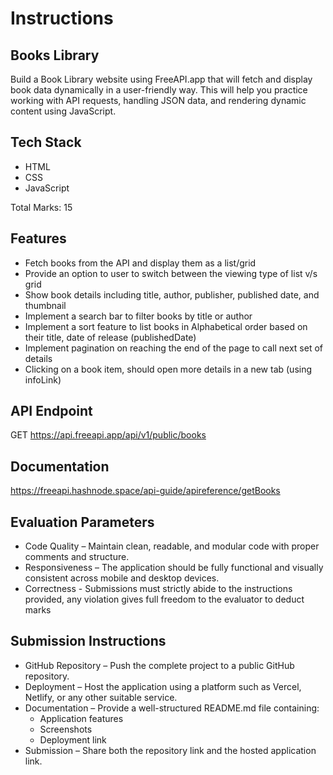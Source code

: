 # Instructions
## Books Library

Build a Book Library website using FreeAPI.app that will fetch and display book data dynamically in a user-friendly way. This will help you practice working with API requests, handling JSON data, and rendering dynamic content using JavaScript.

## Tech Stack

- HTML
- CSS
- JavaScript

Total Marks: 15

## Features

- Fetch books from the API and display them as a list/grid
- Provide an option to user to switch between the viewing type of list v/s grid
- Show book details including title, author, publisher, published date, and thumbnail
- Implement a search bar to filter books by title or author
- Implement a sort feature to list books in Alphabetical order based on their title, date of release (publishedDate)
- Implement pagination on reaching the end of the page to call next set of details
- Clicking on a book item, should open more details in a new tab (using infoLink)
## API Endpoint

GET https://api.freeapi.app/api/v1/public/books

## Documentation

https://freeapi.hashnode.space/api-guide/apireference/getBooks

## Evaluation Parameters
- Code Quality – Maintain clean, readable, and modular code with proper comments and structure.
- Responsiveness – The application should be fully functional and visually consistent across mobile and desktop devices.
- Correctness - Submissions must strictly abide to the instructions provided, any violation gives full freedom to the evaluator to deduct marks
## Submission Instructions
- GitHub Repository – Push the complete project to a public GitHub repository.
- Deployment – Host the application using a platform such as Vercel, Netlify, or any other suitable service.
- Documentation – Provide a well-structured README.md file containing:
  - Application features
  - Screenshots
  - Deployment link
- Submission – Share both the repository link and the hosted application link.
